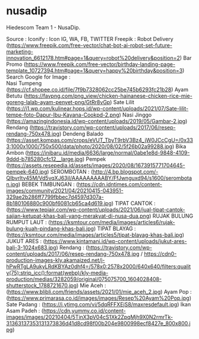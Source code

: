 # nusadip
Hiedescom Team 1 - NusaDip.

Source :
Iconify : Icon IG, WA, FB, TWITTER
Freepik : Robot Delivery (https://www.freepik.com/free-vector/chat-bot-ai-robot-set-future-marketing-innovation_6612178.htm#page=1&query=robot%20delivery&position=2)
          Bar Promo (https://www.freepik.com/free-vector/birthday-landing-page-template_10727394.htm#page=1&query=happy%20birthday&position=3)
Search Google for Image :  
Nasi Tumpeng (https://cf.shopee.co.id/file/7f9b7328062cc25be745b6293fc21b28)
Ayam Betutu (https://favpng.com/png_view/chicken-hainanese-chicken-rice-mie-goreng-lalab-ayam-penyet-png/GtRr8vGp)
Sate Lilit (https://i1.wp.com/kulinear.hops.id/wp-content/uploads/2021/07/Sate-lilit-tempe-foto-Dapur-Ibu-Kayana-Cookpd-2.png)
Nasi Jinggo (https://amazingindonesia.id/wp-content/uploads/2019/05/Gambar-2.jpg)
Rendang (https://travistory.com/wp-content/uploads/2017/06/resep-rendang-750x478.jpg)
Dendeng Balado (https://asset.kompas.com/crops/eVUT_TbyT9rbV3Bz4_jW0JCcCgU=/0x333:1000x1000/750x500/data/photo/2020/08/02/5f26b02a99288.jpg)
Bika Ambon (https://inibaru.id/media/6636/large/normal/0abe1e8d-9848-4109-9ddd-b785280cfc12__large.jpg)
Pempek (https://assets.resepedia.id/assets/images/2020/08/1673915771704645-pempek-640.jpg)
SEROMBOTAN : (http://4.bp.blogspot.com/-QIbvrItv45M/Vd5vqXJ63jI/AAAAAAAAABY/FfJwnguxd94/s1600/serombotan.jpg)
BEBEK TIMBUNGAN : (https://cdn.idntimes.com/content-images/community/2021/04/20210415-043951-329ae2b286ff7799fbbec7d4597d307a-8b180106880c900bf6081cb65ca4d619.jpg)
TIPAT CANTOK : (https://www.tepiair.com/wp-content/uploads/2021/06/jual-tipat-cantok-sajian-ketupat-khas-bali-yang-merakyat-di-nusa-dua.png)
RUJAK BULUNG RUMPUT LAUT : (https://ksmtour.com/media/images/articles6/rujak-bulung-kuah-pindang-khas-bali.jpg)
TIPAT BLAYAG : (https://ksmtour.com/media/images/articles5/tipat-blayag-khas-bali.jpg)
JUKUT ARES : (https://www.kintamani.id/wp-content/uploads/jukut-ares-bali-3-1024x683.jpg)
Rendang : (https://travistory.com/wp-content/uploads/2017/06/resep-rendang-750x478.jpg / https://cdn0-production-images-kly.akamaized.net/j-hPwRTgLA9ukyLRdKBYAz0dhf4=/578x0:2578x2000/640x640/filters:quality(75):strip_icc():format(webp)/kly-media-production/medias/3282059/original/075075700_1604028408-shutterstock_1788721670.jpg)
Mie Aceh : (https://www.blibli.com/friends/assets/2021/01/mie_aceh_2.jpg)
Ayam Pop : (https://www.primarasa.co.id/images/images/Resep%20Ayam%20Pop.jpg)
Sate Padang : (https://i.ytimg.com/vi/5dqRFFXEjS8/maxresdefault.jpg)
Ikan Asam Padeh : (https://cdn.yummy.co.id/content-images/images/20210404/5TinX3pV04cS1Xk2ZpqMjh9X0N2rmrTk-31363137353131373836d41d8cd98f00b204e9800998ecf8427e_800x800.jpg)
